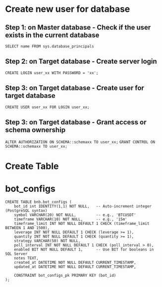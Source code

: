 # Create new user for database

## Step 1: on Master database - Check if the user exists in the current database
`SELECT name FROM sys.database_principals`

## Step 2: on Target database - Create server login
`CREATE LOGIN user_xx WITH PASSWORD = 'xx';`

## Step 3: on Target database -  Create user for target database
`CREATE USER user_xx FOR LOGIN user_xx;`

## Step 3: on Target database -  Grant access or schema ownership
`ALTER AUTHORIZATION ON SCHEMA::schemaxx TO user_xx;`
`GRANT CONTROL ON SCHEMA::schemaxx TO user_xx;`


# Create Table
# bot_configs
```
CREATE TABLE bnb.bot_configs (
    bot_id int IDENTITY(1,1) NOT NULL,   -- Auto-increment integer (PostgreSQL syntax)
    symbol VARCHAR(20) NOT NULL,         -- e.g., 'BTCUSDT'
    timeframe VARCHAR(10) NOT NULL,      -- e.g., '15m'
    timeframe_limit INT NOT NULL DEFAULT 1 CHECK (timeframe_limit BETWEEN 1 AND 1500),
    leverage INT NOT NULL DEFAULT 1 CHECK (leverage >= 1),
    quantity INT NOT NULL DEFAULT 1 CHECK (quantity >= 1),
    strategy VARCHAR(50) NOT NULL,
    poll_interval INT NOT NULL DEFAULT 1 CHECK (poll_interval > 0),
    enabled BIT NOT NULL DEFAULT 1,      -- Use BIT for booleans in SQL Server
    notes TEXT,
    created_at DATETIME NOT NULL DEFAULT CURRENT_TIMESTAMP,
    updated_at DATETIME NOT NULL DEFAULT CURRENT_TIMESTAMP,
    
	CONSTRAINT bot_configs_pk PRIMARY KEY (bot_id)
);

```